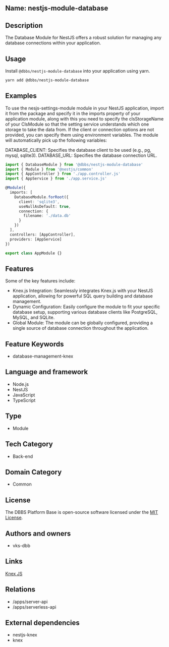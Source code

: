 ## Name: nestjs-module-database

## Description

The Database Module for NestJS offers a robust solution for managing any database connections within your application.

## Usage

Install `@dbbs/nestjs-module-database` into your application using yarn.

```bash
yarn add @dbbs/nestjs-module-database
```

## Examples

To use the nesjs-settings-module module in your NestJS application, import it from the package and specify it in the imports property of your application module, along with this you need to specify the clsStorageName of your ClsModule so that the setting service understands which one storage to take the data from.
If the client or connection options are not provided, you can specify them using environment variables. The module will automatically pick up the following variables:

DATABASE_CLIENT: Specifies the database client to be used (e.g., pg, mysql, sqlite3).
DATABASE_URL: Specifies the database connection URL.

```ts
import { DatabaseModule } from '@dbbs/nestjs-module-database'
import { Module } from '@nestjs/common'
import { AppController } from './app.controller.js'
import { AppService } from './app.service.js'

@Module({
  imports: [
    DatabaseModule.forRoot({
      client: 'sqlite3',
      useNullAsDefault: true,
      connection: {
        filename: './data.db'
      }
    })
  ],
  controllers: [AppController],
  providers: [AppService]
})

export class AppModule {}
```

## Features

Some of the key features include:

- Knex.js Integration: Seamlessly integrates Knex.js with your NestJS application, allowing for powerful SQL query building and database management.
- Dynamic Configuration: Easily configure the module to fit your specific database setup, supporting various database clients like PostgreSQL, MySQL, and SQLite.
- Global Module: The module can be globally configured, providing a single source of database connection throughout the application.

## Feature Keywords

- database-management-knex

## Language and framework

- Node.js
- NestJS
- JavaScript
- TypeScript

## Type

- Module

## Tech Category

- Back-end

## Domain Category

- Common

## License

The DBBS Platform Base is open-source software licensed under the [MIT License](LICENSE).

## Authors and owners

- vks-dbb

## Links

[Knex JS](https://knexjs.org/guide/)

## Relations

- /apps/server-api
- /apps/serverless-api

## External dependencies

- nestjs-knex
- knex
